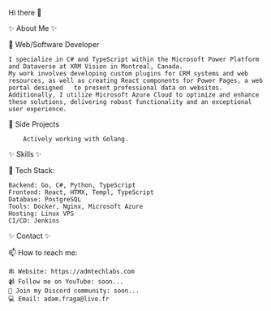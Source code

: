 Hi there 👋

✨ About Me ✨

🔭 Web/Software Developer
    
	I specialize in C# and TypeScript within the Microsoft Power Platform and Dataverse at XRM Vision in Montreal, Canada. 
 	My work involves developing custom plugins for CRM systems and web resources, as well as creating React components for Power Pages, a web portal designed 	to present professional data on websites. 
  	Additionally, I utilize Microsoft Azure Cloud to optimize and enhance these solutions, delivering robust functionality and an exceptional user experience.


🌱 Side Projects

      	Actively working with Golang.

✨ Skills ✨

🫥 Tech Stack:

	Backend: Go, C#, Python, TypeScript
	Frontend: React, HTMX, Templ, TypeScript
	Database: PostgreSQL
	Tools: Docker, Nginx, Microsoft Azure
	Hosting: Linux VPS
	CI/CD: Jenkins


✨ Contact ✨

📫 How to reach me:

	🕸️ Website: https://admtechlabs.com
	📹 Follow me on YouTube: soon...
	🔌 Join my Discord community: soon...
	💻 Email: adam.fraga@live.fr
